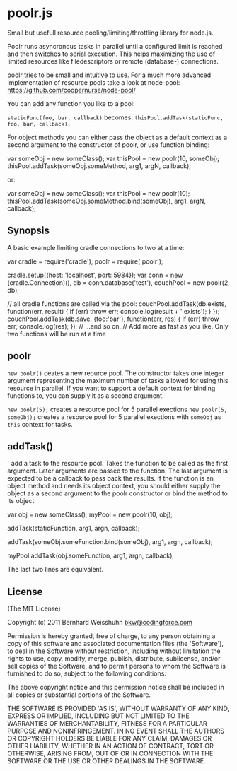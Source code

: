 # poolr.js

  Small but usefull resource pooling/limiting/throttling library for node.js.

  Poolr runs asyncronous tasks in parallel until a configured limit is
  reached and then switches to serial execution.
  This helps maximizing the use of limited resources like filedescriptors
  or remote (database-) connections.

  poolr tries to be small and intuitive to use. For a much more advanced
  implementation of resource pools take a look at node-pool:
  https://github.com/coopernurse/node-pool/

  You can add any function you like to a pool:

  `staticFunc(foo, bar, callback)` becomes:
  `thisPool.addTask(staticFunc, foo, bar, callback);`

  For object methods you can either pass the object as a default context as a
  second argument to the constructor of poolr, or use function binding:

  var someObj = new someClass();
  var thisPool = new poolr(10, someObj);
  thisPool.addTask(someObj.someMethod, arg1, argN, callback);

  or:

  var someObj = new someClass();
  var thisPool = new poolr(10);
  thisPool.addTask(someObj.someMethod.bind(someObj), arg1, argN, callback);



## Synopsis

A basic example limiting cradle connections to two at a time:

  var cradle = require('cradle'),
      poolr  = require('poolr');

  cradle.setup({host: 'localhost', port: 5984});
  var conn      = new (cradle.Connection)(),
      db        = conn.database('test'),
      couchPool = new poolr(2, db);

  // all cradle functions are called via the pool:
  couchPool.addTask(db.exists, function(err, result) {
      if (err) throw err;
          console.log(result + ' exists');
      }
  });
  couchPool.addTask(db.save, {foo:'bar'}, function(err, res) {
      if (err) throw err;
      console.log(res);
  });
  // ...and so on.
  // Add more as fast as you like. Only two functions will be run at a time


## poolr

`new poolr()` ceates a new reource pool. The constructor takes one integer
argument representing the maximum number of tasks allowed for using this
resource in parallel.
If you want to support a default context for binding functions to, you can
supply it as a second argument.

  `new poolr(5);` creates a resource pool for 5 parallel exections
  `new poolr(5, someObj);` creates a resource pool for 5 parallel exections
  with `someObj` as `this` context for tasks.


## addTask()
`
add a task to the resource pool. Takes the function to be called as the
first argument. Later arguments are passed to the function.
The last argument is expected to be a callback to pass back the results.
If the function is an object method and needs its object context, you
should either supply the object as a second argument to the poolr constructor
or bind the method to its object:

  var obj = new someClass();
  myPool = new poolr(10, obj);

  addTask(staticFunction, arg1, argn, callback);

  addTask(someObj.someFunction.bind(someObj), arg1, argn, callback);

  myPool.addTask(obj.someFunction, arg1, argn, callback);

The last two lines are equivalent.

## License

(The MIT License)

Copyright (c) 2011 Bernhard Weisshuhn <bkw@codingforce.com>

Permission is hereby granted, free of charge, to any person obtaining
a copy of this software and associated documentation files (the
'Software'), to deal in the Software without restriction, including
without limitation the rights to use, copy, modify, merge, publish,
distribute, sublicense, and/or sell copies of the Software, and to
permit persons to whom the Software is furnished to do so, subject to
the following conditions:

The above copyright notice and this permission notice shall be
included in all copies or substantial portions of the Software.

THE SOFTWARE IS PROVIDED 'AS IS', WITHOUT WARRANTY OF ANY KIND,
EXPRESS OR IMPLIED, INCLUDING BUT NOT LIMITED TO THE WARRANTIES OF
MERCHANTABILITY, FITNESS FOR A PARTICULAR PURPOSE AND NONINFRINGEMENT.
IN NO EVENT SHALL THE AUTHORS OR COPYRIGHT HOLDERS BE LIABLE FOR ANY
CLAIM, DAMAGES OR OTHER LIABILITY, WHETHER IN AN ACTION OF CONTRACT,
TORT OR OTHERWISE, ARISING FROM, OUT OF OR IN CONNECTION WITH THE
SOFTWARE OR THE USE OR OTHER DEALINGS IN THE SOFTWARE.
